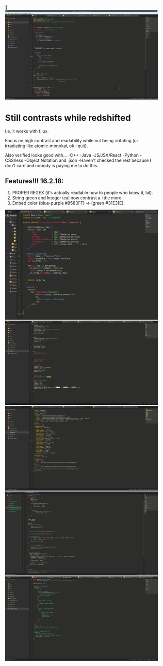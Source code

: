 :poop:
![alt text](./redshift.png)

# Still contrasts while redshifted
I.e. it works with f.lux.

Focus on high contrast and readability while not being irritating (or irradiating like atomic-monokai, ok i quit).

Also verified looks good with...
-C++
-Java
-JS/JSX/React
-Python
-CSS/less
-Object Notation and .json
-Haven't checked the rest because I don't care and nobody is paying me to do this.

## Features!!! 16.2.18:
1. PROPER REGEX (it's actually readable now to people who know it, lol).
2. String green and Integer teal now contrast a little more.
3. Embed color (blue-purple #9580FF) -> (green #31E31E).

![alt text](./update.png)
![alt text](./2.png)
![alt text](./3.png)
![alt text](./4.png)
![alt text](./5.png)
